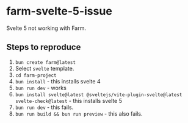 # farm-svelte-5-issue

Svelte 5 not working with Farm.

## Steps to reproduce

1. `bun create farm@latest`
1. Select `svelte` template.
1. `cd farm-project`
1. `bun install` - this installs svelte 4
1. `bun run dev` - works
1. `bun install svelte@latest @sveltejs/vite-plugin-svelte@latest svelte-check@latest` - this installs svelte 5
1. `bun run dev` - this fails.
1. `bun run build && bun run preview` - this also fails.
